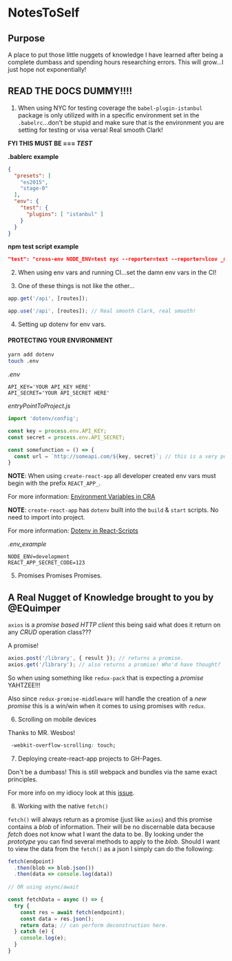 # NotesToSelf

## Purpose

A place to put those little nuggets of knowledge I have learned after being a complete dumbass and spending hours researching errors. This will grow...I just hope not exponentially!

## READ THE DOCS DUMMY!!!!

1) When using NYC for testing coverage the `babel-plugin-istanbul` package is only utilized with in a specific environment set in the `.babelrc`...don't be stupid and make sure that is the environment you are setting for testing or visa versa! Real smooth Clark!

**FYI THIS MUST BE === _TEST_**

**.bablerc example**
```json
{
  "presets": [
    "es2015",
    "stage-0"
  ],
  "env": { 
    "test": {
      "plugins": [ "istanbul" ]
    }
  }
}
```
**npm test script example**
```json
"test": "cross-env NODE_ENV=test nyc --reporter=text --reporter=lcov _mocha",
```

2) When using env vars and running CI...set the damn env vars in the CI!

3) One of these things is not like the other...

```javascript
app.get('/api', [routes]);

app.use('/api', [routes]); // Real smooth Clark, real smooth!
```

4) Setting up dotenv for env vars.

#### PROTECTING YOUR ENVIRONMENT
```bash
yarn add dotenv
touch .env
```
_.env_
```plaintext
API_KEY='YOUR API_KEY HERE'
API_SECRET='YOUR API_SECRET HERE'
```
_entryPointToProject.js_
```javascript
import 'dotenv/config';

const key = process.env.API_KEY;
const secret = process.env.API_SECRET;

const somefunction = () => {
  const url = `http://someapi.com/${key, secret}`; // this is a very poor example, but you get the idea.
}
```

**NOTE**: When using `create-react-app` all developer created env vars must begin with the prefix `REACT_APP_`.

For more information: [Environment Variables in CRA](https://github.com/facebookincubator/create-react-app/blob/master/packages/react-scripts/template/README.md#adding-custom-environment-variables)

**NOTE**: `create-react-app` has `dotenv` built into the `build` & `start` scripts. No need to import into project.

For more information: [Dotenv in React-Scripts](https://github.com/facebookincubator/create-react-app/blob/v0.8.5/packages/react-scripts/scripts/build.js#L19)

_.env_example_
```paintext
NODE_ENV=development
REACT_APP_SECRET_CODE=123
```

5) Promises Promises Promises.

## A Real Nugget of Knowledge brought to you by @EQuimper

`axios` is a _promise based HTTP client_ this being said what does it return on any _CRUD_ operation class???

A promise!

```javascript
axios.post('/library', { result }); // returns a promise.
axios.get('/library'); // also returns a promise! Who'd have thought?
```

So when using something like `redux-pack` that is expecting a _promise_ YAHTZEE!!!

Also since `redux-promise-middleware` will handle the creation of a _new promise_ this is a win/win when it comes to using promises with `redux`.

6) Scrolling on mobile devices

Thanks to MR. Wesbos!

```css
 -webkit-overflow-scrolling: touch;
```

7) Deploying create-react-app projects to GH-Pages.

Don't be a dumbass! This is still webpack and bundles via the same exact principles.

For more info on my idiocy look at this [issue](https://github.com/facebookincubator/create-react-app/issues/1479).

8) Working with the native `fetch()`

`fetch()` will always return as a promise (just like `axios`) and this promise contains a _blob_ of information. Their will be no discernable data because _fetch_ does not know what I want the data to be. By looking under the _prototype_ you can find several methods to apply to the _blob_. Should I want to view the data from the `fetch()` as a json I simply can do the following:

```javascript
fetch(endpoint)
  .then(blob => blob.json())
  .then(data => console.log(data))
  
// OR using async/await

const fetchData = async () => {
  try {
    const res = await fetch(endpoint);
    const data = res.json();
    return data; // can perform deconstruction here.
  } catch (e) {
    console.log(e);
  }
}
```
